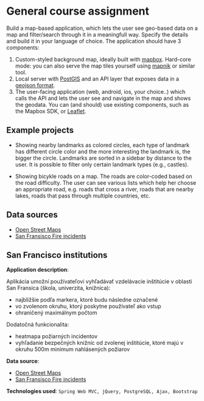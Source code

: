 
# General course assignment

Build a map-based application, which lets the user see geo-based data on a map and filter/search through it in a meaningfull way. Specify the details and build it in your language of choice. The application should have 3 components:

1. Custom-styled background map, ideally built with [mapbox](http://mapbox.com). Hard-core mode: you can also serve the map tiles yourself using [mapnik](http://mapnik.org/) or similar tool.
2. Local server with [PostGIS](http://postgis.net/) and an API layer that exposes data in a [geojson format](http://geojson.org/).
3. The user-facing application (web, android, ios, your choice..) which calls the API and lets the user see and navigate in the map and shows the geodata. You can (and should) use existing components, such as the Mapbox SDK, or [Leaflet](http://leafletjs.com/).

## Example projects

- Showing nearby landmarks as colored circles, each type of landmark has different circle color and the more interesting the landmark is, the bigger the circle. Landmarks are sorted in a sidebar by distance to the user. It is possible to filter only certain landmark types (e.g., castles).

- Showing bicykle roads on a map. The roads are color-coded based on the road difficulty. The user can see various lists which help her choose an appropriate road, e.g. roads that cross a river, roads that are nearby lakes, roads that pass through multiple countries, etc.

## Data sources

- [Open Street Maps](https://www.openstreetmap.org/)
- [San Fransisco Fire incidents](https://data.sfgov.org/widgets/nuek-vuh3)

## San Francisco institutions

**Application description**: 

Aplikácia umožní používateľovi vyhľadávať vzdelávacie inštitúcie v oblasti San Fransica (škola, univerzita, knižnica):
- najbližšie podľa markera, ktoré budu následne označené
- vo zvolenom okruhu, ktorý poskytne používateľ ako vstup
- ohraničený maximálnym počtom

Dodatočná funkcionalita:
- heatmapa požiarných incidentov
- vyhľadanie bezpečných knižníc od zvolenej inštitúcie, ktoré majú v okruhu 500m minimum nahlásených požiarov


**Data source**: 
- [Open Street Maps](https://www.openstreetmap.org/)
- [San Fransisco Fire incidents](https://data.sfgov.org/widgets/nuek-vuh3)

**Technologies used**: `Spring Web MVC, jQuery, PostgreSQL, Ajax, Bootstrap`